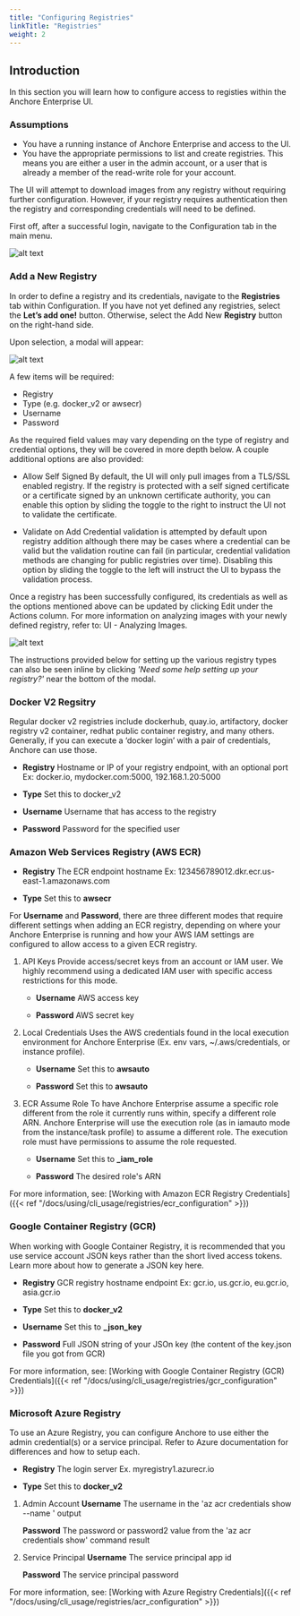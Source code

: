 ```yaml
---
title: "Configuring Registries"
linkTitle: "Registries"
weight: 2
---
```


## Introduction

In this section you will learn how to configure access to registies within the Anchore Enterprise UI.

### Assumptions

- You have a running instance of Anchore Enterprise and access to the UI.
- You have the appropriate permissions to list and create registries. This means you are either a user in the admin account, or a user that is already a member of the read-write role for your account.

The UI will attempt to download images from any registry without requiring further configuration. However, if your registry requires authentication then the registry and corresponding credentials will need to be defined.

First off, after a successful login, navigate to the Configuration tab in the main menu.

![alt text](UIMenuConfigTab.png)

### Add a New Registry

In order to define a registry and its credentials, navigate to the **Registries** tab within Configuration. If you have not yet defined any registries, select the **Let’s add one!** button. Otherwise, select the Add New **Registry** button on the right-hand side.

Upon selection, a modal will appear:

![alt text](UIAddNewRegistry.png)

A few items will be required:

- Registry
- Type (e.g. docker_v2 or awsecr)
- Username
- Password

As the required field values may vary depending on the type of registry and credential options, they will be covered in more depth below. A couple additional options are also provided:

- Allow Self Signed
  By default, the UI will only pull images from a TLS/SSL enabled registry. If the registry is protected with a self signed certificate or a certificate signed by an unknown certificate authority, you can enable this option by sliding the toggle to the right to instruct the UI not to validate the certificate.

- Validate on Add
  Credential validation is attempted by default upon registry addition although there may be cases where a credential can be valid but the validation routine can fail (in particular, credential validation methods are changing for public registries over time). Disabling this option by sliding the toggle to the left will instruct the UI to bypass the validation process.

Once a registry has been successfully configured, its credentials as well as the options mentioned above can be updated by clicking Edit under the Actions column. For more information on analyzing images with your newly defined registry, refer to: UI - Analyzing Images.

![alt text](UIRegistriesTab.png)

The instructions provided below for setting up the various registry types can also be seen inline by clicking *'Need some help setting up your registry?'* near the bottom of the modal.

### Docker V2 Regsitry

Regular docker v2 registries include dockerhub, quay.io, artifactory, docker registry v2 container, redhat public container registry, and many others. Generally, if you can execute a ‘docker login’ with a pair of credentials, Anchore can use those.

- **Registry**
  Hostname or IP of your registry endpoint, with an optional port
  Ex: docker.io, mydocker.com:5000, 192.168.1.20:5000

- **Type**
  Set this to docker_v2

- **Username**
  Username that has access to the registry

- **Password**
  Password for the specified user

### Amazon Web Services Registry (AWS ECR)

- **Registry**
  The ECR endpoint hostname
  Ex: 123456789012.dkr.ecr.us-east-1.amazonaws.com

- **Type**
  Set this to **awsecr**

For **Username** and **Password**, there are three different modes that require different settings when adding an ECR registry, depending on where your Anchore Enterprise is running and how your AWS IAM settings are configured to allow access to a given ECR registry.

1. API Keys
    Provide access/secret keys from an account or IAM user. We highly recommend using a dedicated IAM user with specific access restrictions for this mode.

    - **Username**
      AWS access key

    - **Password**
      AWS secret key

2. Local Credentials
    Uses the AWS credentials found in the local execution environment for Anchore Enterprise (Ex. env vars, ~/.aws/credentials, or instance profile).

    - **Username**
      Set this to **awsauto**

    - **Password**
      Set this to **awsauto**

3. ECR Assume Role
    To have Anchore Enterprise assume a specific role different from the role it currently runs within, specify a different role ARN. Anchore Enterprise will use the execution role (as in iamauto mode from the instance/task profile) to assume a different role. The execution role must have permissions to assume the role requested.

    - **Username**
      Set this to **_iam_role**

    - **Password**
      The desired role's ARN

For more information, see: [Working with Amazon ECR Registry Credentials]({{< ref "/docs/using/cli_usage/registries/ecr_configuration" >}})


### Google Container Registry (GCR)

When working with Google Container Registry, it is recommended that you use service account JSON keys rather than the short lived access tokens. Learn more about how to generate a JSON key here.

- **Registry**
  GCR registry hostname endpoint
  Ex: gcr.io, us.gcr.io, eu.gcr.io, asia.gcr.io

- **Type**
  Set this to **docker_v2**

- **Username**
  Set this to **_json_key**

- **Password**
  Full JSON string of your JSOn key (the content of the key.json file you got from GCR)

For more information, see: [Working with Google Container Registry (GCR) Credentials]({{< ref "/docs/using/cli_usage/registries/gcr_configuration" >}})

### Microsoft Azure Registry

To use an Azure Registry, you can configure Anchore to use either the admin credential(s) or a service principal. Refer to Azure documentation for differences and how to setup each.

- **Registry**
  The login server
  Ex. myregistry1.azurecr.io

- **Type**
  Set this to **docker_v2**

1. Admin Account
    **Username**
        The username in the 'az acr credentials show --name <registry name>' output

    **Password**
        The password or password2 value from the 'az acr credentials show' command result

2. Service Principal
    **Username**
        The service principal app id
    
    **Password**
        The service principal password

For more information, see: [Working with Azure Registry Credentials]({{< ref "/docs/using/cli_usage/registries/acr_configuration" >}})